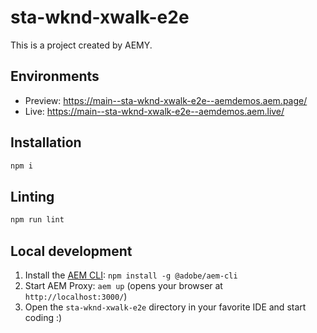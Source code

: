 # sta-wknd-xwalk-e2e

This is a project created by AEMY.

## Environments

- Preview: https://main--sta-wknd-xwalk-e2e--aemdemos.aem.page/
- Live: https://main--sta-wknd-xwalk-e2e--aemdemos.aem.live/

## Installation

```sh
npm i
```

## Linting

```sh
npm run lint
```

## Local development

1. Install the [AEM CLI](https://github.com/adobe/helix-cli): `npm install -g @adobe/aem-cli`
1. Start AEM Proxy: `aem up` (opens your browser at `http://localhost:3000/`)
1. Open the `sta-wknd-xwalk-e2e` directory in your favorite IDE and start coding :)